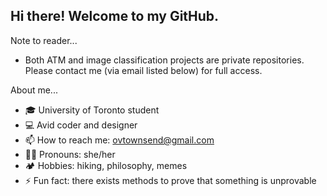 ## Hi there! Welcome to my GitHub.

Note to reader...
- Both ATM and image classification projects are private repositories. Please contact me (via email listed below) for full access.

About me... 
- :mortar_board: University of Toronto student 
- :computer: Avid coder and designer 
- 📫 How to reach me: ovtownsend@gmail.com
- :woman_office_worker: Pronouns: she/her
-  :camping: Hobbies: hiking, philosophy, memes
- ⚡ Fun fact: there exists methods to prove that something is unprovable
